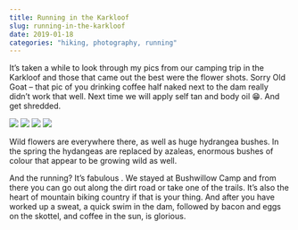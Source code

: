 ```yaml
---
title: Running in the Karkloof
slug: running-in-the-karkloof
date: 2019-01-18
categories: "hiking, photography, running"
---
```


<p>It’s taken a while to look through my pics from our camping trip in the Karkloof and those that came out the best were the flower shots. Sorry Old Goat – that pic of you drinking coffee half naked next to the dam really didn’t work that well. Next time we will apply self tan and body oil 😁.  And get shredded.</p>

<div class="simple-gallery">
    <img src="http://res.cloudinary.com/dy6grlu8z/image/upload/v1558866475/opixmbzfcqfvz0ezuddt.jpg"/>
    <img src="http://res.cloudinary.com/dy6grlu8z/image/upload/v1558866476/fvnchgcfe3rprluvjp37.jpg"/>
    <img src="http://res.cloudinary.com/dy6grlu8z/image/upload/v1558866477/bwothcxwtvy1cln1lkec.jpg"/>
    <img src="http://res.cloudinary.com/dy6grlu8z/image/upload/v1558866479/rfn3xpctezmf8wvmixyf.jpg"/>
</div>

<p>Wild flowers are everywhere there, as well as huge hydrangea bushes.  In the spring the hydangeas are replaced by azaleas, enormous bushes of colour that appear to be growing wild as well.</p>

<p>And the running? It’s fabulous . We stayed at Bushwillow Camp and from there you can go out along the dirt road or take one of the trails. It’s also the heart of mountain biking country if that is your thing. And after you have worked up a sweat, a quick swim in the dam, followed by bacon and eggs on the skottel, and coffee in the sun, is glorious.</p>
